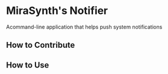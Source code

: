 # MiraSynth's Notifier
Acommand-line application that helps push system notifications

## How to Contribute

## How to Use
